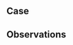 ## Case

<!--
Please describe the reason of your PR.
This is can be an issue number or just a small description of what has to be solved.

If you are closing an issue, please add the following:

Close #[issueNumber]

This makes sure that the issue will close when we merge your code
-->

## Observations

<!--
Please add any additional observations required here.

This could be a how to use for a 3rd party, a new requirement for the installation process/setup, or something that you want the maintainers to be aware of.
-->

